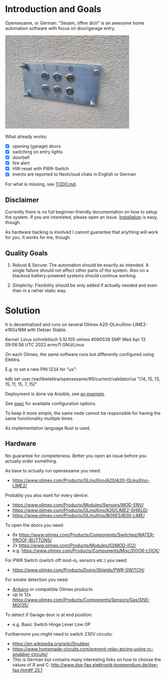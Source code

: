 # Introduction and Goals

Opensesame, or German: "Sesam, öffne dich" is an awesome home automation software with focus on door/garage entry.

![PIN entry via buttons](/files/pin.jpg)

What already works:

- [X] opening (garage) doors
- [X] switching on entry lights
- [X] doorbell
- [X] fire alert
- [X] HW-reset with PWR-Switch
- [X] events are reported to Nextcloud chats in English or German

For what is missing, see [TODO.md](TODO.md).

## Disclaimer

Currently there is no full beginner-friendly documentation on how to setup the system.
If you are interested, please open an issue.
[Installation](/doc/INSTALL.md) is easy, though.

As hardware hacking is involved I cannot guarantee that anything will work for you.
It works for me, though.

## Quality Goals

1. Robust & Secure:
   The automation should be exactly as intended.
   A single failure should not affect other parts of the system.
   Also on a blackout battery-powered systems should continue working.

2. Simplicity:
   Flexibility should be only added if actually needed and even then in a rather static way.

# Solution

It is decentralized and runs on several Olimex A20-OLinuXino-LIME2-e16Gs16M with Debian Stable.

Kernel: Linux schreibtisch 5.10.105-olimex #090538 SMP Wed Apr 13 09:06:56 UTC 2022 armv7l GNU/Linux

On each Olimex, the same software runs but differently configured using Elektra.

E.g. to set a new PIN 1234 for "us":

kdb set user:/sw/libelektra/opensesame/#0/current/validator/us "[14, 15, 13, 15, 11, 15, 7, 15]"

Deployment is done via Ansible, see [an example](/ansible/playbook.yaml).

See [spec](files/opensesame.spec) for available configuration options.

To keep it more simple, the same node cannot be responsible for having the same functionality multiple times.

As implementation language Rust is used.


## Hardware

No guarantee for completeness.
Better you open an issue before you actually order something.

As base to actually run opensesame you need:

- https://www.olimex.com/Products/OLinuXino/A20/A20-OLinuXino-LIME2/

Probably you also want for every device:

- https://www.olimex.com/Products/Modules/Sensors/MOD-ENV/
- https://www.olimex.com/Products/OLinuXino/A20/LIME2-SHIELD/
- https://www.olimex.com/Products/OLinuXino/BOXES/BOX-LIME/

To open the doors you need:

- 6x https://www.olimex.com/Products/Components/Switches/WATER-PROOF-BUTTONS/
- 2x https://www.olimex.com/Products/Modules/IO/MOD-IO2/
- e.g. https://www.olimex.com/Products/Components/Misc/DOOR-LOCK/

For PWR Switch (switch off mod-io, sensors etc.) you need:

- https://www.olimex.com/Products/Duino/Shields/PWR-SWITCH/

For smoke detection you need:

- [Arduino](arduino) or compatible Olimex products
- up to 12x https://www.olimex.com/Products/Components/Sensors/Gas/SNS-MQ135/

To detect if Garage door is at end position:

- e.g. Basic Switch Hinge Lever Low OP

Furthermore you might need to switch 230V circuits:

- https://en.wikipedia.org/wiki/Snubber
- https://www.homemade-circuits.com/prevent-relay-arcing-using-rc-snubber-circuits/
- This is German but contains many interesting links on how to choose the values of R and C:
  http://www.dse-faq.elektronik-kompendium.de/dse-faq.htm#F.25.1

